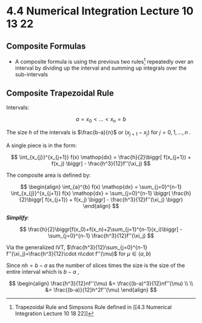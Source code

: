 # 4.4 Numerical Integration Lecture 10 13 22
## Composite Formulas
+ A composite formula is using the previous two rules[^1] repeatedly over an interval by dividing up the interval and summing up integrals over the sub-intervals

## Composite Trapezoidal Rule
Intervals:

$$a=x_0\lt\dotso\lt x_n=b$$

The size $h$ of the intervals is $\frac{b-a}{n}$ or $(x_{j+1} - x_j)$ for $j=0, 1,\dotso, n$ .

A single piece is in the form:

$$
\int_{x_{j}}^{x_{j+1}} f(x) \mathop{dx} = \frac{h}{2}\biggr[ f(x_{j+1}) + f(x_j) \biggr] - \frac{h^3}{12}f''(\xi_j)
$$

The composite area is defined by:

$$
\begin{align}
\int_{a}^{b} f(x) \mathop{dx} = 
\sum_{j=0}^{n-1} \int_{x_{j}}^{x_{j+1}} f(x) \mathop{dx} = 
\sum_{j=0}^{n-1} \biggr( \frac{h}{2}\biggr[ f(x_{j+1}) + f(x_j) \biggr] - \frac{h^3}{12}f''(\xi_j) \biggr)
\end{align}
$$

***Simplify***:

$$
\frac{h}{2}\biggr[f(x_0)+f(x_n)+2\sum_{j=1}^{n-1}(x_i)\biggr] - \sum_{j=0}^{n-1} \frac{h^3}{12}f''(\xi_j)
$$

Via the generalized IVT, $\frac{h^3}{12}\sum_{j=0}^{n-1} f''(\xi_j)=\frac{h^3}{12}\cdot n\cdot f''(\mu)$ for $\mu\in(a, b)$

Since $nh=b-a$ as the number of slices times the size is the size of the entire interval which is $b-a$ ,

$$
\begin{align}
\frac{h^3}{12}nf''(\mu) &= \frac{(b-a)^3}{12}nf''(\mu) \\ \\
&= \frac{(b-a)}{12}h^2f''(\mu)
\end{align}
$$

[^1]: Trapezoidal Rule and Simpsons Rule defined in [[4.3 Numerical Integration Lecture 10 18 22]]